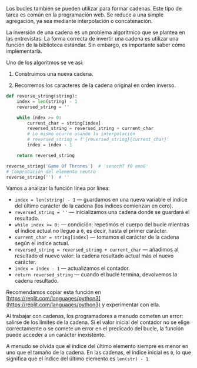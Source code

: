 
Los bucles también se pueden utilizar para formar cadenas. Este tipo de tarea es común en la programación web. Se reduce a una simple agregación, ya sea mediante interpolación o concatenación.

La inversión de una cadena es un problema algorítmico que se plantea en las entrevistas. La forma correcta de invertir una cadena es utilizar una función de la biblioteca estándar. Sin embargo, es importante saber cómo implementarla.

Uno de los algoritmos se ve así:

1. Construimos una nueva cadena.

2. Recorremos los caracteres de la cadena original en orden inverso.

```python
def reverse_string(string):
    index = len(string) - 1
    reversed_string = ''

    while index >= 0:
        current_char = string[index]
        reversed_string = reversed_string + current_char
        # Lo mismo ocurre usando la interpolación
        # reversed_string = f'{reversed_string}{current_char}'
        index = index - 1

    return reversed_string

reverse_string('Game Of Thrones')  # 'senorhT fO emaG'
# Comprobación del elemento neutro
reverse_string('')  # ''
```

Vamos a analizar la función línea por línea:

* `index = len(string) - 1` — guardamos en una nueva variable el índice del último carácter de la cadena (los índices comienzan en cero).
* `reversed_string = ''` — inicializamos una cadena donde se guardará el resultado.
* `while index >= 0:` — condición: repetimos el cuerpo del bucle mientras el índice actual no llegue a `0`, es decir, hasta el primer carácter.
* `current_char = string[index]` — tomamos el carácter de la cadena según el índice actual.
* `reversed_string = reversed_string + current_char` — añadimos al resultado el nuevo valor: la cadena resultado actual más el nuevo carácter.
* `index = index - 1` — actualizamos el contador.
* `return reversed_string` — cuando el bucle termina, devolvemos la cadena resultado.

Recomendamos copiar esta función en [https://replit.com/languages/python3](https://replit.com/languages/python3) y experimentar con ella.

Al trabajar con cadenas, los programadores a menudo cometen un error: salirse de los límites de la cadena. Si el valor inicial del contador no se elige correctamente o se comete un error en el predicado del bucle, la función puede acceder a un carácter inexistente.

A menudo se olvida que el índice del último elemento siempre es menor en uno que el tamaño de la cadena. En las cadenas, el índice inicial es `0`, lo que significa que el índice del último elemento es `len(str) - 1`.

